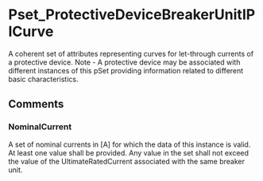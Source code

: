 # Pset_ProtectiveDeviceBreakerUnitIPICurve

A coherent set of attributes representing curves for let-through currents of a protective device. Note - A protective device may be associated with different instances of this pSet providing information related to different basic characteristics.<!-- end of definition -->


## Comments

### NominalCurrent

A set of nominal currents in [A] for which the data of this instance is valid. At least one value shall be provided. Any value in the set shall not exceed the value of the
UltimateRatedCurrent associated with the same breaker unit.

